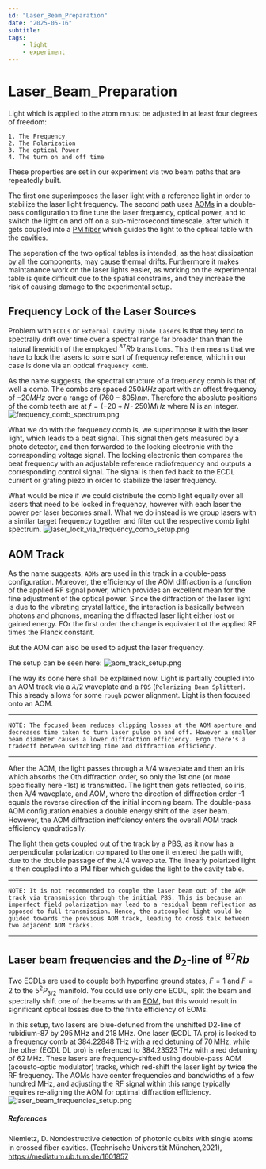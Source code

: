 ```yaml
---
id: "Laser_Beam_Preparation"
date: "2025-05-16"
subtitle: 
tags:
    - light
    - experiment
---
```


# Laser_Beam_Preparation

Light which is applied to the atom mnust be adjusted in at least four degrees of freedom:

    1. The Frequency
    2. The Polarization
    3. The optical Power
    4. The turn on and off time

These properties are set in our experiment via two beam paths that are repeatedly built.

The first one superimposes the laser light with a reference light in order to stabilize the laser light frequency.
The second path uses [AOMs](general_knowledge/AOM.md) in a double-pass configuration to fine tune the laser frequency, optical power, and to switch the light on and off on a sub-microsecond timescale,
after which it gets coupled into a [PM fiber](general_knowledge/Fibers.md) which guides the light to the optical table with the cavities.

The seperation of the two optical tables is intended, as the heat dissipation by all the components, may cause thermal drifts. Furthermore it makes maintanance work on the laser lights easier, as working
on the experimental table is quite difficult due to the spatial constrains, and they increase the risk of causing damage to the experimental setup.

## Frequency Lock of the Laser Sources

Problem with `ECDLs` or `External Cavity Diode Lasers` is that they tend to spectrally drift over time over a spectral range far broader than than the natural linewidth of the employed $^{87}Rb$ transitions.
This then means that we have to lock the lasers to some sort of frequency reference, which in our case is done via an optical `frequency comb`.

As the name suggests, the spectral structure of a frequency comb is that of, well a comb. The combs are spaced $250 MHz$ apart with an offest frequency of $-20 MHz$ over a range of $(760 - 805) nm$.
Therefore the aboslute positions of the comb teeth are at $f = (-20 + N\cdot250)MHz$ where N is an integer.
![frequency_comb_spectrum.png](assets/imgs/frequency_comb_spectrum.png)

What we do with the frequency comb is, we superimpose it with the laser light, which leads to a beat signal. This signal then gets measured by a photo detector, and then forwarded to the locking electronic with
the corresponding voltage signal. The locking electronic then compares the beat frequency with an adjustable reference radiofrequency and outputs a corresponding control signal.
The signal is then fed back to the ECDL current or grating piezo in order to stabilize the laser frequency.

What would be nice if we could distribute the comb light equally over all lasers that need to be locked in frequency, however with each laser the power per laser becomes small.
What we do instead is we group lasers with a similar target frequency together and filter out the respective comb light spectrum.
![laser_lock_via_frequency_comb_setup.png](assets/imgs/laser_lock_via_frequency_comb_setup.png)

## AOM Track

As the name suggests, `AOMs` are used in this track in a double-pass configuration.
Moreover, the efficiency of the AOM diffraction is a function of the applied RF signal power, which provides an excellent mean for the fine adjustment of the optical power.
Since the diffraction of the laser light is due to the vibrating crystal lattice, the interaction is basically between photons and phonons, meaning the diffracted laser light either lost or gained energy. FOr the first order the change is equivalent ot the applied RF times the Planck constant.

But the AOM can also be used to adjust the laser frequency. 

The setup can be seen here:
![aom_track_setup.png](assets/imgs/aom_track_setup.png)

The way its done here shall be explained now. Light is partially coupled into an AOM track via a $\lambda/2$ waveplate and a `PBS` (`Polarizing Beam Splitter`). This already allows for some `rough` power alignment.
Light is then focused onto an AOM. 

---

`NOTE: The focused beam reduces clipping losses at the AOM aperture and decreases time taken to turn laser pulse on and off. However a smaller beam diameter causes a lower diffraction efficiency. Ergo there's a tradeoff between switching time and diffraction efficiency.`

---

After the AOM, the light passes through a $\lambda/4$ waveplate and then an iris which absorbs the 0th diffraction order, so only the 1st one (or more specifically here -1st) is transmitted.
The light then gets reflected, so iris, then $\lambda/4$ waveplate, and AOM, where the direction of diffraction order -1 equals the reverse direction of the initial incoming beam.
The double-pass AOM conﬁguration enables a double energy shift of the laser beam. However, the AOM diffraction ineffciency enters the overall AOM track efficiency quadratically.

The light then gets coupled out of the track by a PBS, as it now has a perpendicular polarization compared to the one it entered the path with, due to the double passage of the $\lambda/4$ waveplate.
The linearly polarized light is then coupled into a PM fiber which guides the light to the cavity table.

---

`NOTE: It is not recommended to couple the laser beam out of the AOM track via transmission through the initial PBS. This is because an imperfect field polarization may lead to a residual beam reflection as opposed to full transmission. Hence, the outcoupled light would be guided towards the previous AOM track, leading to cross talk between two adjacent AOM tracks.`

---

## Laser beam frequencies and the $D_2$-line of $^{87}Rb$

Two ECDLs are used to couple both hyperfine ground states, $F=1$ and $F=2$ to the $5^2P_{3/2}$ manifold. You could use only one ECDL, split the beam and spectrally shift one of the beams with an [EOM](general_knowledge/EOM.md), but this would result in significant optical losses due to the finite efficiency of EOMs. 

In this setup, two lasers are blue-detuned from the unshifted D2-line of rubidium-87 by 295 MHz and 218 MHz. One laser (ECDL TA pro) is locked to a frequency comb at 384.22848 THz with a red detuning of 70 MHz, while the other (ECDL DL pro) is referenced to 384.23523 THz with a red detuning of 62 MHz. 
These lasers are frequency-shifted using double-pass AOM (acousto-optic modulator) tracks, which red-shift the laser light by twice the RF frequency. 
The AOMs have center frequencies and bandwidths of a few hundred MHz, and adjusting the RF signal within this range typically requires re-aligning the AOM for optimal diffraction efficiency.
![laser_beam_frequencies_setup.png](assets/imgs/laser_beam_frequencies_setup.png)


##### References
Niemietz, D. Nondestructive detection of photonic qubits with single atoms in crossed ﬁber cavities. (Technische Universität München,2021), https://mediatum.ub.tum.de/1601857
